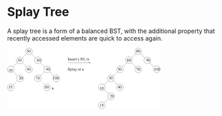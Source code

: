 # Splay Tree
A splay tree is a form of a balanced BST, with the additional property that recently accessed elements are quick to access again.

![Splay tree](./images/SPLAY.png)


